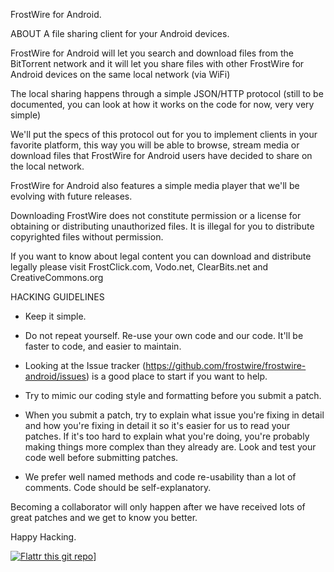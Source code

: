FrostWire for Android.

ABOUT
A file sharing client for your Android devices.

FrostWire for Android will let you search and download files from the BitTorrent network and it will let you share files with other FrostWire for Android devices on the same local network (via WiFi)

The local sharing happens through a simple JSON/HTTP protocol (still to be documented, you can look at how it works on the code for now, very very simple)

We'll put the specs of this protocol out for you to implement clients in your favorite platform, this way you will be able to browse, stream media or download files that FrostWire for Android users have decided to share on the local network.

FrostWire for Android also features a simple media player that we'll be evolving with future releases.

Downloading FrostWire does not constitute permission or a license for obtaining or distributing unauthorized files. It is illegal for you to distribute copyrighted files without permission.

If you want to know about legal content you can download and distribute legally please visit FrostClick.com, Vodo.net, ClearBits.net and CreativeCommons.org

HACKING GUIDELINES

- Keep it simple.

- Do not repeat yourself. Re-use your own code and our code. It'll be faster to code, and easier to maintain.

- Looking at the Issue tracker (https://github.com/frostwire/frostwire-android/issues) is a good place to start if you want to help.

- Try to mimic our coding style and formatting before you submit a patch.

- When you submit a patch, try to explain what issue you're fixing in detail and how you're fixing in detail it so it's easier for us to read your patches.
  If it's too hard to explain what you're doing, you're probably making things more complex than they already are.
  Look and test your code well before submitting patches.

- We prefer well named methods and code re-usability than a lot of comments. Code should be self-explanatory.

Becoming a collaborator will only happen after we have received lots of great patches and we get to know you better.

Happy Hacking.

[![Flattr this git repo](http://api.flattr.com/button/flattr-badge-large.png)](https://flattr.com/submit/auto?user_id=frostwire&url=https://github.com/frostwire/frostwire-android&title=frostwire-android&language=&tags=github&category=software)]